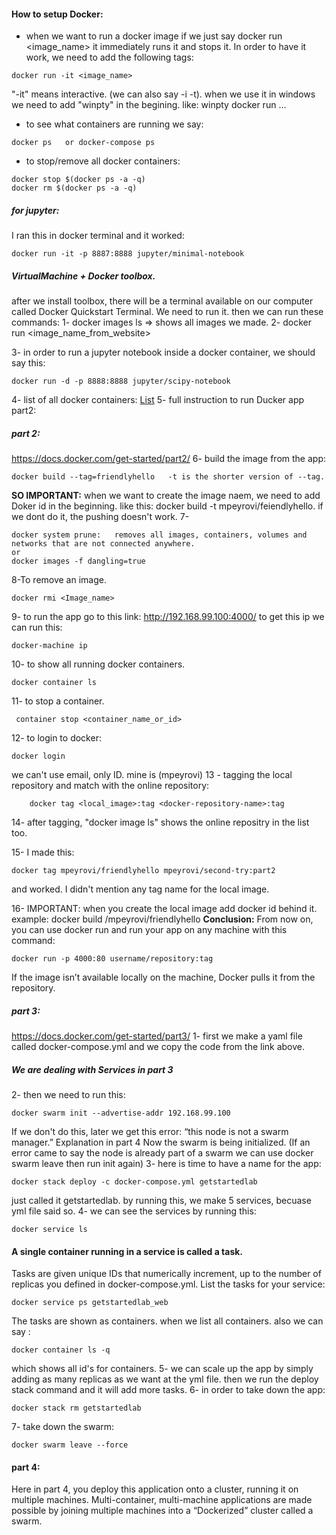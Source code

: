 #### How to setup Docker:
- when we want to run a docker image if we just say docker run <image_name> it immediately runs it and stops it. In order to have it work, we need to add the following tags:
```
docker run -it <image_name>
```
"-it" means interactive. (we can also say -i -t). when we use it in windows we need to add "winpty" in the begining. like: winpty docker run ...

- to see what containers are running we say:
```
docker ps   or docker-compose ps
```

- to stop/remove all docker containers:
```
docker stop $(docker ps -a -q)
docker rm $(docker ps -a -q)
```

##### for jupyter:
I ran this in docker terminal and it worked:
```
docker run -it -p 8887:8888 jupyter/minimal-notebook
```

##### VirtualMachine + Docker toolbox.
after we install toolbox, there will be a terminal available on our computer called Docker Quickstart Terminal.
We need to run it. then we can run these commands:
1- docker images ls  => shows all images we made.
2- docker run <image_name_from_website>

3- in order to run a jupyter notebook inside a docker container, we should say this:
```
docker run -d -p 8888:8888 jupyter/scipy-notebook
```
4- list of all docker containers:
[List](https://hub.docker.com/search/?type=image)
5- full instruction to run Ducker app part2:
##### part 2:
https://docs.docker.com/get-started/part2/
6- build the image from the app:
```
docker build --tag=friendlyhello   -t is the shorter version of --tag.
```
__SO IMPORTANT:__ when we want to create the image naem, we need to add Doker id in the beginning. like this:  docker build -t mpeyrovi/feiendlyhello. if we dont do it, the pushing doesn't work.
7-
```
docker system prune:   removes all images, containers, volumes and networks that are not connected anywhere.
or
docker images -f dangling=true

```
8-To remove an image.
```
docker rmi <Image_name>  
```

9- to run the app go to this link:  http://192.168.99.100:4000/ to get this ip we can run this:
```
docker-machine ip
```
10- to show all running docker containers.
```
docker container ls
```
11- to stop a container.
```
 container stop <container_name_or_id>
```
12- to login to docker:   
```
docker login
```
we can't use email, only ID. mine is (mpeyrovi)
13 - tagging the local repository and match with the online repository:
```
	docker tag <local_image>:tag <docker-repository-name>:tag
```
14- after tagging, "docker image ls" shows the online repositry in the list too.

15- I made this:
```
docker tag mpeyrovi/friendlyhello mpeyrovi/second-try:part2
```
 and worked. I didn't mention any tag name for the local image.

16- IMPORTANT: when you create the local image add docker id behind it. example: docker build /mpeyrovi/friendlyhello
__Conclusion:__ From now on, you can use docker run and run your app on any machine with this command:
```
docker run -p 4000:80 username/repository:tag
```

If the image isn’t available locally on the machine, Docker pulls it from the repository.

##### part 3:
https://docs.docker.com/get-started/part3/
1- first we make a yaml file called docker-compose.yml
and we copy the code from the link above.
##### We are dealing with Services in part 3
2- then we need to run this:  
```
docker swarm init --advertise-addr 192.168.99.100
```
If we don't do this, later we get this error: “this node is not a swarm manager.” Explanation in part 4
Now the swarm is being initialized.
(If an error came to say the node is already part of a swarm we can use docker swarm leave then run init again)
3-  here is time to have a name for the app:
```
docker stack deploy -c docker-compose.yml getstartedlab
```
just called it getstartedlab.
by running this, we make 5 services, becuase yml file said so.
4- we can see the services by running this:
```
docker service ls
```
#### A single container running in a service is called a task.
Tasks are given unique IDs that numerically increment, up to the number of replicas you defined in docker-compose.yml. List the tasks for your service:
```
docker service ps getstartedlab_web
```
The tasks are shown as containers. when we list all containers.
also we can say :
```
docker container ls -q
```
which shows all id's for containers.
5- we can scale up the app by simply adding as many replicas as we want at the yml file. then we run the deploy stack command and it will add more tasks.
6- in order to take down the app:
```
docker stack rm getstartedlab
```
7- take down the swarm:
```
docker swarm leave --force
```
#### part 4:
Here in part 4, you deploy this application onto a cluster, running it on multiple machines. Multi-container, multi-machine applications are made possible by joining multiple machines into a “Dockerized” cluster called a swarm.
